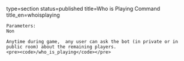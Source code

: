 type=section
status=published
title=Who is Playing Command
title_en=whoisplaying
~~~~~~
Parameters:
Non

Anytime during game,  any user can ask the bot (in private or in public room) about the remaining players.
<pre><code>/who_is_playing</code></pre>
